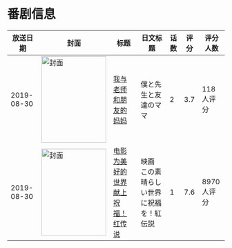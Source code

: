 # 番剧信息

|放送日期|封面|标题|日文标题|话数|评分|评分人数|
|---|---|---|---|---|---|---|
|2019-08-30|<img src="https://bangumi.tv/img/no_icon_subject.png" alt="封面" style="width:150px;height:200px;object-fit:cover;">|[我与老师和朋友的妈妈](https://bangumi.tv/subject/249630)|僕と先生と友達のママ|2|3.7|118人评分|
|2019-08-30|<img src="https://lain.bgm.tv/pic/cover/c/d0/61/220631_2nNMt.jpg" alt="封面" style="width:150px;height:200px;object-fit:cover;">|[电影 为美好的世界献上祝福！红传说](https://bangumi.tv/subject/220631)|映画 この素晴らしい世界に祝福を！紅伝説|1|7.6|8970人评分|
